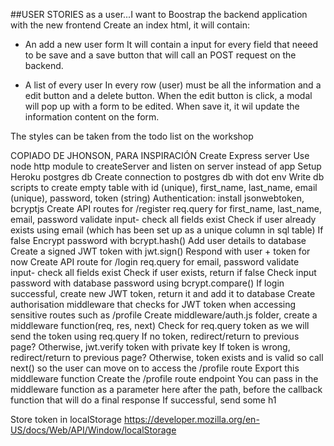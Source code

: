##USER STORIES
as a user...I want to
Boostrap the backend application with the new frontend
Create an index html, it will contain:

- An add a new user form
  It will contain a input for every field that neeed to be save and a save button
  that will call an POST request on the backend.

- A list of every user
  In every row (user) must be all the information and a edit button and a delete button.
  When the edit button is click, a modal will pop up with a form to be edited.
  When save it, it wil update the information content on the form.

The styles can be taken from the todo list on the workshop

COPIADO DE JHONSON, PARA INSPIRACIÓN
Create Express server
Use node http module to createServer and listen on server instead of app
Setup Heroku postgres db
Create connection to postgres db with dot env
Write db scripts to create empty table with
id (unique), first_name, last_name, email (unique), password, token (string)
Authentication:
install jsonwebtoken, bcryptjs
Create API routes for /register
req.query for first_name, last_name, email, password
validate input- check all fields exist
Check if user already exists using email (which has been set up as a unique column in sql table)
If false
Encrypt password with bcrypt.hash()
Add user details to database
Create a signed JWT token with jwt.sign()
Respond with user + token for now
Create API route for /login
req.query for email, password
validate input- check all fields exist
Check if user exists, return if false
Check input password with database password using bcrypt.compare()
If login successful, create new JWT token, return it and add it to database
Create authorisation middleware that checks for JWT token when accessing sensitive routes such as /profile
Create middleware/auth.js folder, create a middleware function(req, res, next)
Check for req.query token as we will send the token using req.query
If no token, redirect/return to previous page?
Otherwise, jwt.verify token with private key
If token is wrong, redirect/return to previous page?
Otherwise, token exists and is valid so call next() so the user can move on to access the /profile route
Export this middleware function
Create the /profile route endpoint
You can pass in the middleware function as a parameter here after the path, before the callback function that will do a final response
If successful, send some h1

Store token in localStorage https://developer.mozilla.org/en-US/docs/Web/API/Window/localStorage
